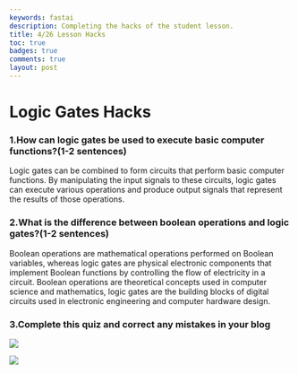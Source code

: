 ```yaml
---
keywords: fastai
description: Completing the hacks of the student lesson.
title: 4/26 Lesson Hacks
toc: true 
badges: true
comments: true
layout: post
---
```


# Logic Gates Hacks

### **1.How can logic gates be used to execute basic computer functions?(1-2 sentences)**

Logic gates can be combined to form circuits that perform basic computer functions. By manipulating the input signals to these circuits, logic gates can execute various operations and produce output signals that represent the results of those operations.

### **2.What is the difference between boolean operations and logic gates?(1-2 sentences)**

Boolean operations are mathematical operations performed on Boolean variables, whereas logic gates are physical electronic components that implement Boolean functions by controlling the flow of electricity in a circuit. Boolean operations are theoretical concepts used in computer science and mathematics, logic gates are the building blocks of digital circuits used in electronic engineering and computer hardware design.

### **3.Complete this quiz and correct any mistakes in your blog**

![]({{site.baseurl}}/images/logictable1.jpg)

![]({{site.baseurl}}/images/logictable2.jpg)